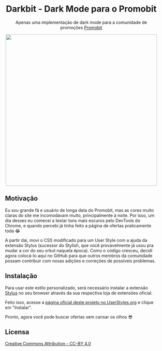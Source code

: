 <p align="center">
  <h1 align="center">Darkbit - Dark Mode para o Promobit</h1>
  <p align="center">Apenas uma implementação de dark mode para a comunidade de promoções <a href="https://promobit.com.br">Promobit</a></p>
  
  <p align="center">
    <img src="https://userstyles.org/style_screenshots/185794_after.png" width="500" />
  </p>
</p>

## Motivação

Eu sou grande fã e usuário de longa data do Promobit, mas as cores muito claras do site me incomodavam muito, principalmente à noite. Por isso, um dia desses eu comecei a testar tons mais escuros pelo DevTools do Chrome, e quando percebi já tinha feito a página de ofertas praticamente toda 😂

A partir daí, movi o CSS modificado para um User Style com a ajuda da extensão Stylus (sucessor do Stylish, que você provavelmente já usou pra mudar a cor do seu orkut naquela época). Como o código cresceu, decidi agora colocá-lo aqui no GitHub para que outros membros da comunidade possam contribuir com novas adições e correções de possíveis problemas.

## Instalação

Para usar este estilo personalizado, será necessário instalar a extensão [Stylus](https://add0n.com/stylus.html) no seu browser através da sua respectiva loja de extensões oficial.

Feito isso, acesse a [página oficial deste projeto no UserStyles.org](https://userstyles.org/styles/185794/darkbit-dark-mode-para-o-promobit) e clique em "Instalar".

Pronto, agora você pode buscar ofertas sem cansar os olhos 😎

## Licensa

[Creative Commons Attribution - CC-BY 4.0](https://creativecommons.org/licenses/by/4.0)
